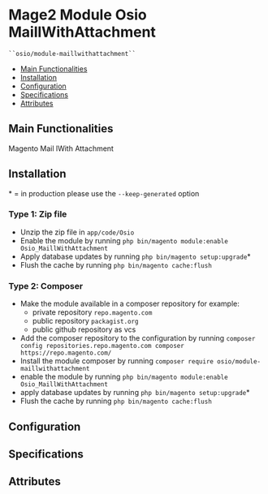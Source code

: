 # Mage2 Module Osio MaillWithAttachment

    ``osio/module-maillwithattachment``

 - [Main Functionalities](#markdown-header-main-functionalities)
 - [Installation](#markdown-header-installation)
 - [Configuration](#markdown-header-configuration)
 - [Specifications](#markdown-header-specifications)
 - [Attributes](#markdown-header-attributes)


## Main Functionalities
Magento Mail lWith Attachment

## Installation
\* = in production please use the `--keep-generated` option

### Type 1: Zip file

 - Unzip the zip file in `app/code/Osio`
 - Enable the module by running `php bin/magento module:enable Osio_MaillWithAttachment`
 - Apply database updates by running `php bin/magento setup:upgrade`\*
 - Flush the cache by running `php bin/magento cache:flush`

### Type 2: Composer

 - Make the module available in a composer repository for example:
    - private repository `repo.magento.com`
    - public repository `packagist.org`
    - public github repository as vcs
 - Add the composer repository to the configuration by running `composer config repositories.repo.magento.com composer https://repo.magento.com/`
 - Install the module composer by running `composer require osio/module-maillwithattachment`
 - enable the module by running `php bin/magento module:enable Osio_MaillWithAttachment`
 - apply database updates by running `php bin/magento setup:upgrade`\*
 - Flush the cache by running `php bin/magento cache:flush`


## Configuration




## Specifications




## Attributes



